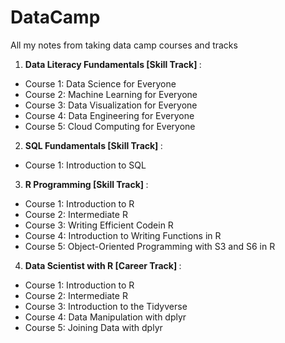 # DataCamp
All my notes from taking data camp courses and tracks

1) <b> Data Literacy Fundamentals [Skill Track] </b>:
 - Course 1: Data Science for Everyone
 - Course 2: Machine Learning for Everyone
 - Course 3: Data Visualization for Everyone
 - Course 4: Data Engineering for Everyone
 - Course 5: Cloud Computing for Everyone
2) <b> SQL Fundamentals [Skill Track] </b>:
 - Course 1: Introduction to SQL

3) <b> R Programming [Skill Track] </b>:
 - Course 1: Introduction to R
 - Course 2: Intermediate R
 - Course 3: Writing Efficient Codein R
 - Course 4: Introduction to Writing Functions in R
 - Course 5: Object-Oriented Programming with S3 and S6 in R

4) <b> Data Scientist with R [Career Track] </b>:
 - Course 1: Introduction to R
 - Course 2: Intermediate R
 - Course 3: Introduction to the Tidyverse
 - Course 4: Data Manipulation with dplyr
 - Course 5: Joining Data with dplyr

